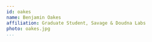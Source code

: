 ```yaml
---
id: oakes
name: Benjamin Oakes
affiliation: Graduate Student, Savage & Doudna Labs
photo: oakes.jpg
...
```

